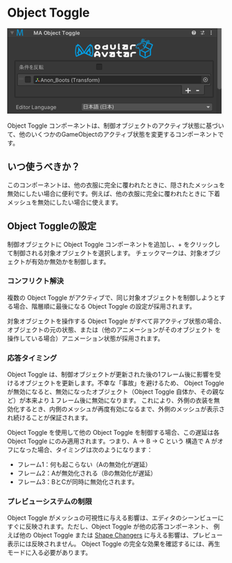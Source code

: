 ﻿# Object Toggle

![Object Toggle](object-toggle.png)

Object Toggle コンポーネントは、制御オブジェクトのアクティブ状態に基づいて、他のいくつかのGameObjectのアクティブ状態を変更するコンポーネントです。

## いつ使うべきか？

このコンポーネントは、他の衣服に完全に覆われたときに、隠されたメッシュを無効にしたい場合に便利です。例えば、他の衣服に完全に覆われたときに
下着メッシュを無効にしたい場合に使えます。

## Object Toggleの設定

制御オブジェクトに Object Toggle コンポーネントを追加し、+ をクリックして制御される対象オブジェクトを選択します。
チェックマークは、対象オブジェクトが有効か無効かを制御します。

### コンフリクト解決

複数の Object Toggle がアクティブで、同じ対象オブジェクトを制御しようとする場合、階層順に最後になる Object Toggle
の設定が採用されます。

対象オブジェクトを操作する Object Toggle がすべて非アクティブ状態の場合、オブジェクトの元の状態、または（他のアニメーションがそのオブジェクト
を操作している場合）アニメーション状態が採用されます。

### 応答タイミング

Object Toggle は、制御オブジェクトが更新された後の1フレーム後に影響を受けるオブジェクトを更新します。不幸な「事故」を避けるため、
Object Toggle が無効になると、無効になったオブジェクト（Object Toggle 自体か、その親など）が本来より１フレーム後に無効になります。
これにより、外側の衣装を無効化するとき、内側のメッシュが再度有効になるまで、外側のメッシュが表示され続けることが保証されます。

Object Toggle を使用して他の Object Toggle を制御する場合、この遅延は各 Object Toggle にのみ適用されます。つまり、A -> B ->
C という
構造で A がオフになった場合、タイミングは次のようになります：

* フレーム1：何も起こらない（Aの無効化が遅延）
* フレーム2：Aが無効化される（Bの無効化が遅延）
* フレーム3：BとCが同時に無効化されます。

### プレビューシステムの制限

Object Toggle がメッシュの可視性に与える影響は、エディタのシーンビューにすぐに反映されます。ただし、Object Toggle
が他の応答コンポーネント、
例えば他の Object Toggle または [Shape Changers](./shape-changer.md) に与える影響は、プレビュー表示には反映されません。
Object Toggle の完全な効果を確認するには、再生モードに入る必要があります。
